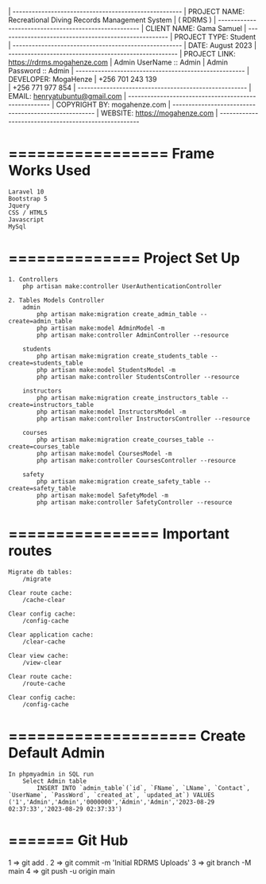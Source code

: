 
| -----------------------------------------------------
| PROJECT NAME: 	Recreational Diving Records Management System 
|                   ( RDRMS ) 
| -----------------------------------------------------
| CLIENT NAME:		Gama Samuel
| -----------------------------------------------------
| PROJECT TYPE: 	Student
| -----------------------------------------------------
| DATE: 	August 2023
| -----------------------------------------------------
| PROJECT LINK:    https://rdrms.mogahenze.com
| Admin UserName :: Admin
| Admin Password :: Admin
| -----------------------------------------------------
| DEVELOPER:		MogaHenze
|                   +256 701 243 139  
|                   +256 771 977 854
| -----------------------------------------------------
| EMAIL:			henryatubuntu@gmail.com
| -----------------------------------------------------
| COPYRIGHT BY:		mogahenze.com
| -----------------------------------------------------
| WEBSITE:			https://mogahenze.com
| -----------------------------------------------------

=================
Frame Works Used
================
    Laravel 10
    Bootstrap 5
    Jquery
    CSS / HTML5
    Javascript
    MySql

==============
Project Set Up
==============
    
    1. Controllers
        php artisan make:controller UserAuthenticationController

    2. Tables Models Controller
        admin
            php artisan make:migration create_admin_table --create=admin_table
            php artisan make:model AdminModel -m 
            php artisan make:controller AdminController --resource
            
        students
            php artisan make:migration create_students_table --create=students_table
            php artisan make:model StudentsModel -m 
            php artisan make:controller StudentsController --resource 

        instructors
            php artisan make:migration create_instructors_table --create=instructors_table
            php artisan make:model InstructorsModel -m 
            php artisan make:controller InstructorsController --resource 

        courses
            php artisan make:migration create_courses_table --create=courses_table
            php artisan make:model CoursesModel -m 
            php artisan make:controller CoursesController --resource 

        safety
            php artisan make:migration create_safety_table --create=safety_table
            php artisan make:model SafetyModel -m 
            php artisan make:controller SafetyController --resource 



================
Important routes
================
    Migrate db tables:
        /migrate

    Clear route cache:
        /cache-clear

    Clear config cache:
        /config-cache

    Clear application cache:
        /clear-cache

    Clear view cache:
        /view-clear

    Clear route cache:
        /route-cache

    Clear config cache:
        /config-cache

====================
Create Default Admin
====================
    In phpmyadmin in SQL run
        Select Admin table
            INSERT INTO `admin_table`(`id`, `FName`, `LName`, `Contact`, `UserName`, `PassWord`, `created_at`, `updated_at`) VALUES ('1','Admin','Admin','0000000','Admin','Admin','2023-08-29 02:37:33','2023-08-29 02:37:33')



=======
Git Hub
========
1 => git add .
2 => git commit -m 'Initial RDRMS Uploads'
3 => git branch -M main
4 => git push -u origin main